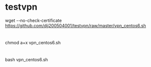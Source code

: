 # testvpn
wget --no-check-certificate https://github.com/djj200504001/testvpn/raw/master/vpn_centos6.sh
# 
chmod a+x vpn_centos6.sh
#
bash vpn_centos6.sh
